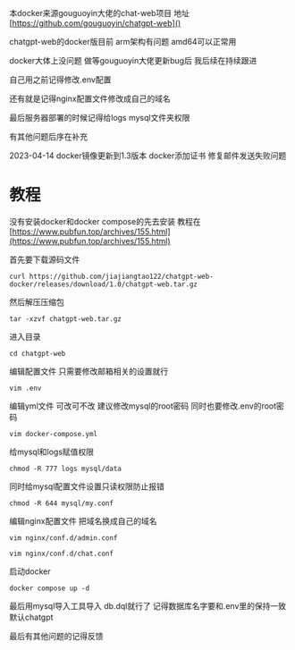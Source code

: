 本docker来源gouguoyin大佬的chat-web项目 地址 [https://github.com/gouguoyin/chatgpt-web]()

chatgpt-web的docker版目前 arm架构有问题  amd64可以正常用

docker大体上没问题 做等gouguoyin大佬更新bug后 我后续在持续跟进

自己用之前记得修改.env配置

还有就是记得nginx配置文件修改成自己的域名

最后服务器部署的时候记得给logs  mysql文件夹权限

有其他问题后序在补充

2023-04-14 docker镜像更新到1.3版本 docker添加证书 修复邮件发送失败问题



# 教程

没有安装docker和docker compose的先去安装  教程在 [https://www.pubfun.top/archives/155.html](https://www.pubfun.top/archives/155.html)

首先要下载源码文件

`curl https://github.com/jiajiangtao122/chatgpt-web-docker/releases/download/1.0/chatgpt-web.tar.gz`

然后解压压缩包

`tar -xzvf chatgpt-web.tar.gz`

进入目录

`cd chatgpt-web`

编辑配置文件 只需要修改邮箱相关的设置就行

`vim .env`

编辑yml文件 可改可不改 建议修改mysql的root密码  同时也要修改.env的root密码

`vim docker-compose.yml`

给mysql和logs赋值权限

`chmod -R 777 logs mysql/data`

同时给mysql配置文件设置只读权限防止报错

`chmod -R 644 mysql/my.conf`

编辑nginx配置文件 把域名换成自己的域名

`vim nginx/conf.d/admin.conf`

`vim nginx/conf.d/chat.conf`

启动docker

`docker compose up -d`

最后用mysql导入工具导入 db.dql就行了  记得数据库名字要和.env里的保持一致 默认chatgpt

最后有其他问题的记得反馈





